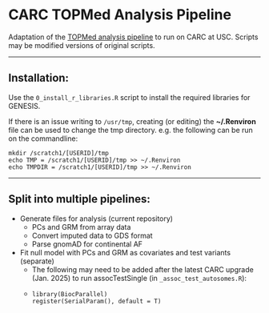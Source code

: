 # CARC TOPMed Analysis Pipeline
Adaptation of the [TOPMed analysis pipeline](https://github.com/UW-GAC/analysis_pipeline) to run on CARC at USC. Scripts may be modified versions of original scripts.

---

## Installation:

Use the `0_install_r_libraries.R` script to install the required libraries for GENESIS.

If there is an issue writing to `/usr/tmp`, creating (or editing) the **~/.Renviron** file can be used to change the tmp directory. e.g. the following can be run on the commandline:
```
mkdir /scratch1/[USERID]/tmp
echo TMP = /scratch1/[USERID]/tmp >> ~/.Renviron
echo TMPDIR = /scratch1/[USERID]/tmp >> ~/.Renviron
```

---

## Split into multiple pipelines:
- Generate files for analysis (current repository)
    - PCs and GRM from array data
    - Convert imputed data to GDS format
    - Parse gnomAD for continental AF
- Fit null model with PCs and GRM as covariates and test variants (separate)
    - The following may need to be added after the latest CARC upgrade (Jan. 2025) to run assocTestSingle (in `_assoc_test_autosomes.R`):
    - ```
      library(BiocParallel)
      register(SerialParam(), default = T)
      ```
